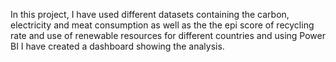 In this project, I have used different datasets containing the carbon, electricity and meat consumption as well as the the epi score of recycling rate and use of renewable resources for different countries and using Power BI I have created a dashboard showing the analysis.  
